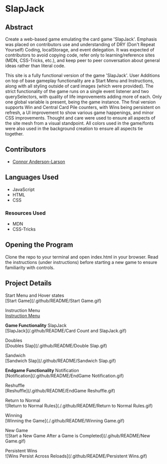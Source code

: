 # SlapJack

## Abstract  
Create a web-based game emulating the card game 'SlapJack'. Emphasis was placed on contributors use and understanding of DRY (Don't Repeat Yourself) Coding, localStorage, and event delegation. It was expected of contributors to avoid copying code, refer only to learning/reference sites (MDN, CSS-Tricks, etc.), and keep peer to peer conversation about general ideas rather than literal code.  

This site is a fully functional version of the game 'SlapJack'. User Additions on top of base gameplay functionality are a Start Menu and Instructions, along with all styling outside of card images (which were provided). The strict functionality of the game runs on a single event listener and two querySelectors, with quality of life improvements adding more of each. Only one global variable is present, being the game instance. The final version supports Win and Central Card Pile counters, with Wins being persistent on refresh, a UI improvement to show various game happenings, and minor CSS improvements. Thought and care were used to ensure all aspects of the site mesh from a visual standpoint. All colors used in the game/fonts were also used in the background creation to ensure all aspects tie together.  

## Contributors ##

* [Connor Anderson-Larson](https://github.com/ConnorAndersonLarson)

## Languages Used ##

* JavaScript
* HTML
* CSS

### Resources Used  

* MDN
* CSS-Tricks

## Opening the Program  
Clone the repo to your terminal and open index.html in your browser. Read the instructions (under instructions) before starting a new game to ensure familiarity with controls.  

## Project Details  
Start Menu and Hover states  
[Start Game](/.github/README/Start Game.gif)  

Instruction Menu  
[Instruction Menu](/.github/README/Instructions.gif)  

__Game Functionality__
SlapJack   
[SlapJack](/.github/README/Card Count and SlapJack.gif)  

Doubles  
[Doubles Slap](/.github/README/Double Slap.gif)  

Sandwich  
[Sandwich Slap](/.github/README/Sandwich Slap.gif)  

__Endgame Functionality__
Notification  
[Notification](/.github/README/EndGame Notification.gif)  

Reshuffle  
[Reshuffle](/.github/README/EndGame Reshuffle.gif)  

Return to Normal  
![Return to Normal Rules](./.github/README/Return to Normal Rules.gif)  

Winning  
[Winning the Game](./.github/README/Winning Game.gif)  

New Game  
![Start a New Game After a Game is Completed](/.gihub/README/New Game.gif)  

Persistent Wins  
![Wins Persist Across Reloads](/.github/README/Persistent Wins.gif)  
